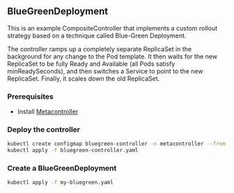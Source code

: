 ## BlueGreenDeployment

This is an example CompositeController that implements a custom rollout strategy
based on a technique called Blue-Green Deployment.

The controller ramps up a completely separate ReplicaSet in the background for any change to the
Pod template. It then waits for the new ReplicaSet to be fully Ready and Available
(all Pods satisfy minReadySeconds), and then switches a Service to point to the new ReplicaSet.
Finally, it scales down the old ReplicaSet.

### Prerequisites

* Install [Metacontroller](https://github.com/metacontroller/metacontroller)

### Deploy the controller

```sh
kubectl create configmap bluegreen-controller -n metacontroller --from-file=sync.js
kubectl apply -f bluegreen-controller.yaml
```

### Create a BlueGreenDeployment

```sh
kubectl apply -f my-bluegreen.yaml
```
